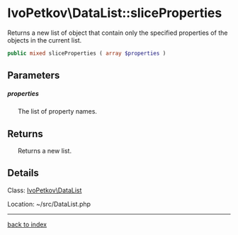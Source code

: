 # IvoPetkov\DataList::sliceProperties

Returns a new list of object that contain only the specified properties of the objects in the current list.

```php
public mixed sliceProperties ( array $properties )
```

## Parameters

##### properties

&nbsp;&nbsp;&nbsp;&nbsp;&nbsp;&nbsp;The list of property names.

## Returns

&nbsp;&nbsp;&nbsp;&nbsp;&nbsp;&nbsp;Returns a new list.

## Details

Class: [IvoPetkov\DataList](ivopetkov.datalist.class.md)

Location: ~/src/DataList.php

---

[back to index](index.md)

